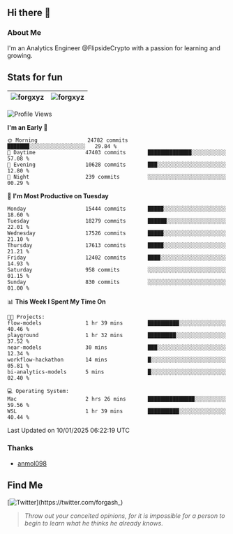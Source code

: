 ## Hi there 👋

### About Me

I'm an Analytics Engineer @FlipsideCrypto with a passion for learning and growing.
  
## Stats for fun

| <img align="center" src="https://github-readme-streak-stats.herokuapp.com/?user=forgxyz&theme=tokyonight" alt="forgxyz" /> | <img align="center" src="https://github-readme-stats.vercel.app/api?username=forgxyz&theme=tokyonight&show_icons=true" alt="forgxyz" /> |
| ------------- |------------- |


<!--START_SECTION:waka-->
![Profile Views](http://img.shields.io/badge/Profile%20Views-0-blue)

**I'm an Early 🐤** 

```text
🌞 Morning                24782 commits       ███████░░░░░░░░░░░░░░░░░░   29.84 % 
🌆 Daytime                47403 commits       ██████████████░░░░░░░░░░░   57.08 % 
🌃 Evening                10628 commits       ███░░░░░░░░░░░░░░░░░░░░░░   12.80 % 
🌙 Night                  239 commits         ░░░░░░░░░░░░░░░░░░░░░░░░░   00.29 % 
```
📅 **I'm Most Productive on Tuesday** 

```text
Monday                   15444 commits       █████░░░░░░░░░░░░░░░░░░░░   18.60 % 
Tuesday                  18279 commits       ██████░░░░░░░░░░░░░░░░░░░   22.01 % 
Wednesday                17526 commits       █████░░░░░░░░░░░░░░░░░░░░   21.10 % 
Thursday                 17613 commits       █████░░░░░░░░░░░░░░░░░░░░   21.21 % 
Friday                   12402 commits       ████░░░░░░░░░░░░░░░░░░░░░   14.93 % 
Saturday                 958 commits         ░░░░░░░░░░░░░░░░░░░░░░░░░   01.15 % 
Sunday                   830 commits         ░░░░░░░░░░░░░░░░░░░░░░░░░   01.00 % 
```


📊 **This Week I Spent My Time On** 

```text
🐱‍💻 Projects: 
flow-models              1 hr 39 mins        ██████████░░░░░░░░░░░░░░░   40.46 % 
playground               1 hr 32 mins        █████████░░░░░░░░░░░░░░░░   37.52 % 
near-models              30 mins             ███░░░░░░░░░░░░░░░░░░░░░░   12.34 % 
workflow-hackathon       14 mins             █░░░░░░░░░░░░░░░░░░░░░░░░   05.81 % 
bi-analytics-models      5 mins              █░░░░░░░░░░░░░░░░░░░░░░░░   02.40 % 

💻 Operating System: 
Mac                      2 hrs 26 mins       ███████████████░░░░░░░░░░   59.56 % 
WSL                      1 hr 39 mins        ██████████░░░░░░░░░░░░░░░   40.44 % 
```


 Last Updated on 10/01/2025 06:22:19 UTC
<!--END_SECTION:waka-->

### Thanks
 - [anmol098](https://github.com/anmol098/waka-readme-stats/)
  
## Find Me
[![Twitter](https://img.shields.io/twitter/url/https/twitter.com/forgash_.svg?style=social&label=Follow%20%40forgash_)](https://twitter.com/forgash_)


> *Throw out your conceited opinions, for it is impossible for a person to begin to learn what he thinks he already knows.* 
